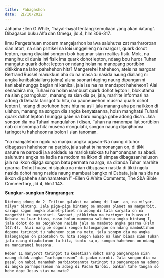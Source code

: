```yaml
---
title:  Pabagashon
date:  21/10/2022
---
```


Jahama Ellen G.White, “hayal-hayal tentang kemuliaan yang akan  datang”. Dibagasan buku  Alfa dan Omega, jld.4, hlm.306-317.

Ilmu Pengetahuan  modern  mangajarhon  bahwa saluhutna  zat marharoroan sian atom, na sian partikel na lobi unggelleng na margoar, quark dohot lepton, naung diyakini songon blok bagunan  sian realitas  fisik. Molo, na mangihut di dunia inti fisik ima quark dohot lepton, ndang bou huroa Tuhan mangatur quark dohot lepton on  ndang  holan  na  manopang  portibion ditikkina na laho pahehehon hita? Mangerehei haheheon, ateis na margoar Bertrand Russel manukkun aha do na masa tu nasida naung diallang  ni angka kanibal(siallang jolma) alana saonari daging  naung  dipangan ni kaniabal nungga bagian ni kanibal, jala ise ma na mandapot haheheon? Alai senadaina ma, Tuhani na holan mambuat quark dohot lepton  I, blok utama na sian g parngoluon, manang na sian dia pe, jala, marhite informasi na adong di Debata taringot tu hita, na pauneunehon musena quark dohot lepton I, ndang di porluhon bena hita na asli; jala manang aha pe na ikkon di ulahon, manang  na songon  dia angka kenyataanna, holan manghatai Tuhani quark dohot lepton I nungga gabe na baru nungga gabe adong  disan. Jala songon dia ma Tuhani mangulahon i disan, Tuhan na manompa liat portibion nab oi manompa hita musena  mangulahi, songon  naung dijanjihonna taringot tu haheheon na bolon I sian tanoman.

“na mangalehon ngolu na manjou angka ugasan-Na naung dituhor dibagasan haheheon  na parjolo, jala sahat tu hamonangan on, di tikki sarune na parpudi jala soldadu na marloksaloksa tu hamonangan na abadi, saluhutna angka na badia na modom na ikkon di simpan dibagasan haluaon jala na ikkon dijaga songon  batu permata na arga, na ditanda Tuhan marhite goarna. Dohot huaso ni sipalua na mian dibagasan nasida di tikki ngolu nasida dohot nang  nasida naung  mambuat bangko ni Debata, jala na sida na ikkon di pahehe sian hamatean I” –Ellen G.White Comments, The SDA Bible Commentary, jld.4, hlm.1.143.

**Sungkun-sungkun Sirangrangan**:

`Dietong adong do 2  Triliun galaksi na adong di luar  an, na milyar- milyar bintang. Jala piga-piga bintang on ampuna planet na mangorbit, sarupa sogon angka planet-planet na adong di tata suryata on na mangotbit tu mataniari. Saonari, pikkirhon ma taringot tu huaso ni Debata na luar biasa, naso holan manompa saluhutna angka bintang I, jala dohot do na paojakhon nasida jala na mamboto angka goarna (Pslm 147:4).  Alai nang pe sogoni songon halongangan on ndang mambuktihon dopena taringot tu haheheon sian na mate, jala songon dia ma angka halongangan on pabotohon tu hita songon huaso na luar biasa sian Tuhan jala naung dipabotohon tu hita, tontu sajo, songon haheheon on ndang na mangurangi huasona.`

`Heber 11 manyorot taringot tu kesetiaan dohot nang pangaropan sian naung didok angka “parhaporseaon” di padan narobi. Jala songon dia ma pasal on naboi manambah parbinotoannta taringot tu pangaropan na adong di angka parhaporseaon na adong di Padan Narobi, bahkan tahe tangan so hehe dope Jesus sian na mate?`